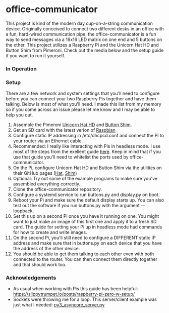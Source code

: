 # office-communicator
This project is kind of the modern day cup-on-a-string communication device. Originally conceived to connect two different desks in an office with a fun, hard-wired communication pipe, the office-communicator is a fun way to send messages via a 16x16 LED matrix on one end and 5 buttons on the other. This project utilizes a Raspberry Pi and the Unicorn Hat HD and Button Shim from Pimeroni. Check out the media below and the setup guide if you want to run it yourself.

### In Operation

### Setup
There are a few network and system settings that you'll need to configure
before you can connect your two Raspberry Pis together and have them talking.
Below is most of what you'll need. I made this list from my memory so if you
come across an issue please let me know and I may be able to help you out.

1. Assemble the Pimeroni [Unicorn Hat HD](https://shop.pimoroni.com/products/unicorn-hat-hd) and [Button Shim](https://shop.pimoroni.com/products/button-shim).
2. Get an SD card with the latest verion of [Raspbian](https://www.raspberrypi.org/downloads/raspbian/)
3. Configure static IP addressing in /etc/dhcpcd.conf and connect the Pi to your router via an Ethernet cable.
4. Recommended: I really like interacting with Pis in headless mode. I use most of the steps from the exellent guide [here](https://slippytrumpet.io/posts/raspberry-pi-zero-w-setup/). Keep in mind that if you use that guide you'll need to whitelist the ports used by office-communicator.
5. On the Pi, configure Unicorn Hat HD and Button Shim via the utilities on their GitHub pages ([Hat](https://github.com/pimoroni/unicorn-hat-hd), [Shim](https://github.com/pimoroni/button-shim))
6. Optional: Try out some of the example programs to make sure you've assembled everything correctly.
7. Clone the office-communicator repository.
8. Configure a systemd service to run buttons.py and display.py on boot.
9. Reboot your Pi and make sure the default display starts up. You can also test out the software if you run buttons.py with the argument --loopback.
10. Set this up on a second Pi once you have it running on one. You might want to just make an image of this first one and apply it to a fresh SD card. The guide for setting your Pi up in headless mode had commands for how to create and write images.
11. On the second Pi, you'll still need to configure a DIFFERENT static IP address and make sure that in buttons.py on each device that you have the address of the other device.
12. You should be able to get them talking to each other even with both connected to the router. You can then connect them directly together and that should work too. 

### Acknowledgements
* As usual when working with Pis this guide has been helpful: https://slippytrumpet.io/posts/raspberry-pi-zero-w-setup/
* Sockets were throwing me for a loop. This server/client example was just what I needed: [py3_asyncore_server.py](https://gist.github.com/justinfx/72581492b92444b1fb1116c0fc919cb5#file-py3_asyncore_server-py)
